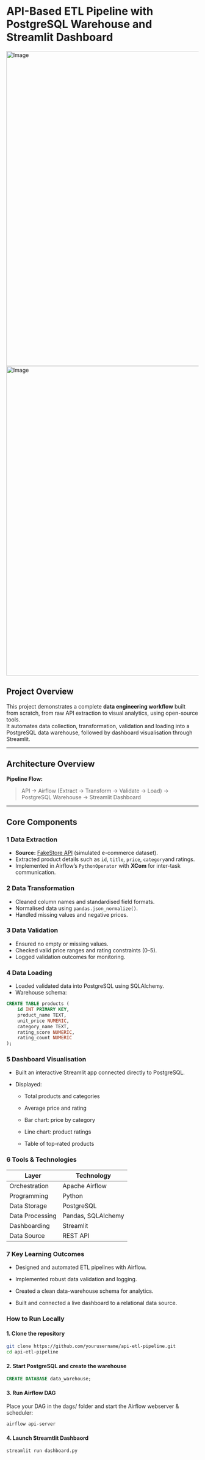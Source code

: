 # API-Based ETL Pipeline with PostgreSQL Warehouse and Streamlit Dashboard

<img width="1920" height="823" alt="Image" src="https://github.com/user-attachments/assets/2a855306-79a9-4c3d-91c6-f91300c76dfc" />

<img width="1920" height="809" alt="Image" src="https://github.com/user-attachments/assets/1df18005-0ba3-40f8-9ff7-016be2cb336b" />

## Project Overview

This project demonstrates a complete **data engineering workflow** built from scratch, from raw API extraction to visual analytics, using open-source tools.  
It automates data collection, transformation, validation and loading into a PostgreSQL data warehouse, followed by dashboard visualisation through Streamlit.

---

## Architecture Overview

**Pipeline Flow:**

> API → Airflow (Extract → Transform → Validate → Load) → PostgreSQL Warehouse → Streamlit Dashboard

---

## Core Components

### 1 Data Extraction

- **Source:** [FakeStore API](https://fakestoreapi.com/) (simulated e-commerce dataset).
- Extracted product details such as `id`, `title`, `price`, `category`and ratings.
- Implemented in Airflow’s `PythonOperator` with **XCom** for inter-task communication.

### 2 Data Transformation

- Cleaned column names and standardised field formats.
- Normalised data using `pandas.json_normalize()`.
- Handled missing values and negative prices.

### 3 Data Validation

- Ensured no empty or missing values.
- Checked valid price ranges and rating constraints (0–5).
- Logged validation outcomes for monitoring.

### 4 Data Loading

- Loaded validated data into PostgreSQL using SQLAlchemy.
- Warehouse schema:

```sql
CREATE TABLE products (
    id INT PRIMARY KEY,
    product_name TEXT,
    unit_price NUMERIC,
    category_name TEXT,
    rating_score NUMERIC,
    rating_count NUMERIC
);
```

### 5 Dashboard Visualisation

- Built an interactive Streamlit app connected directly to PostgreSQL.
- Displayed:

  - Total products and categories

  - Average price and rating

  - Bar chart: price by category

  - Line chart: product ratings

  - Table of top-rated products

### 6 Tools & Technologies

| Layer           | Technology         |
| --------------- | ------------------ |
| Orchestration   | Apache Airflow     |
| Programming     | Python             |
| Data Storage    | PostgreSQL         |
| Data Processing | Pandas, SQLAlchemy |
| Dashboarding    | Streamlit          |
| Data Source     | REST API           |

### 7 Key Learning Outcomes

- Designed and automated ETL pipelines with Airflow.

- Implemented robust data validation and logging.

- Created a clean data-warehouse schema for analytics.

- Built and connected a live dashboard to a relational data source.

### How to Run Locally

#### 1. Clone the repository

```bash
git clone https://github.com/yourusername/api-etl-pipeline.git
cd api-etl-pipeline
```

#### 2. Start PostgreSQL and create the warehouse

```sql
CREATE DATABASE data_warehouse;
```

#### 3. Run Airflow DAG

Place your DAG in the dags/ folder and start the Airflow webserver & scheduler:

```bash
airflow api-server
```

#### 4. Launch Streamtlit Dashbaord

```bash
streamlit run dashboard.py
```
